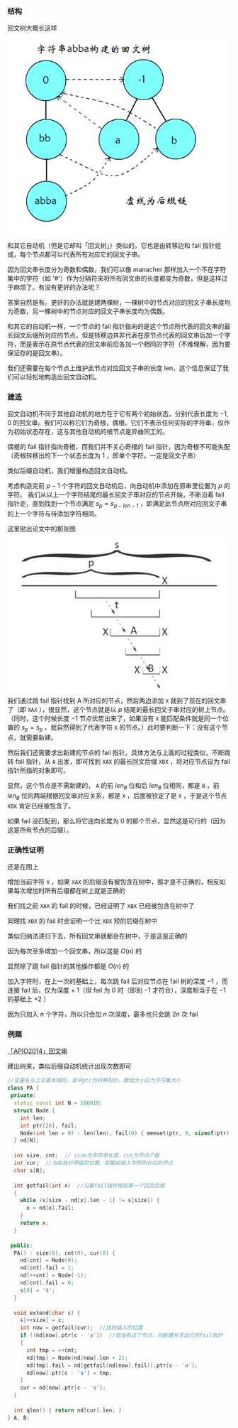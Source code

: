 ### 结构

回文树大概长这样

![](./images/pam1.png)

和其它自动机（但是它却叫「回文树」）类似的，它也是由转移边和 fail 指针组成，每个节点都可以代表所有对应它的回文子串。

因为回文串长度分为奇数和偶数，我们可以像 manacher 那样加入一个不在字符集中的字符（如 '#'）作为分隔符来将所有回文串的长度都变为奇数，但是这样过于麻烦了。有没有更好的办法呢？

答案自然是有。更好的办法就是建两棵树，一棵树中的节点对应的回文子串长度均为奇数，另一棵树中的节点对应的回文子串长度均为偶数。

和其它的自动机一样，一个节点的 fail 指针指向的是这个节点所代表的回文串的最长回文后缀所对应的节点，但是转移边并非代表在原节点代表的回文串后加一个字符，而是表示在原节点代表的回文串前后各加一个相同的字符（不难理解，因为要保证存的是回文串）。

我们还需要在每个节点上维护此节点对应回文子串的长度 len，这个信息保证了我们可以轻松地构造出回文自动机。

### 建造

回文自动机不同于其他自动机的地方在于它有两个初始状态，分别代表长度为 $-1,0$ 的回文串。我们可以称它们为奇根，偶根。它们不表示任何实际的字符串，仅作为初始状态存在，这与其他自动机的根节点是异曲同工的。

偶根的 fail 指针指向奇根，而我们并不关心奇根的 fail 指针，因为奇根不可能失配（奇根转移出的下一个状态长度为 $1$ ，即单个字符。一定是回文子串）

类似后缀自动机，我们增量构造回文自动机。

考虑构造完前 $p-1$ 个字符的回文自动机后，向自动机中添加在原串里位置为 $p$ 的字符。
我们从以上一个字符结尾的最长回文子串对应的节点开始，不断沿着 fail 指针走，直到找到一个节点满足 $s_{p}=s_{p-len-1}$ ，即满足此节点所对应回文子串的上一个字符与待添加字符相同。

这里贴出论文中的那张图

![](./images/pam2.png)

我们通过跳 fail 指针找到 A 所对应的节点，然后两边添加 `X` 就到了现在的回文串了（即 `XAX` ），很显然，这个节点就是以 $p$ 结尾的最长回文子串对应的树上节点。（同时，这个时候长度 $-1$ 节点优势出来了，如果没有 `X` 能匹配条件就是同一个位置的 $s_p=s_p$ ，就自然得到了代表字符 `X` 的节点。）此时要判断一下：没有这个节点，就需要新建。

然后我们还需要求出新建的节点的 fail 指针。具体方法与上面的过程类似，不断跳转 fail 指针，从 `A` 出发，即可找到 `XAX` 的最长回文后缀 `XBX` ，将对应节点设为 fail 指针所指的对象即可。

显然，这个节点是不需新建的， `A` 的前 $len_B$ 位和后 $len_B$ 位相同，都是 `B` ，前 $len_B$ 位的两端根据回文串对应关系，都是 `X` ，后面被钦定了是 `X` ，于是这个节点 `XBX` 肯定已经被包含了。

如果 fail 没匹配到，那么将它连向长度为 $0$ 的那个节点，显然这是可行的（因为这是所有节点的后缀）。

### 正确性证明

还是在图上

增加当前字符 `X` ，如果 `XAX` 的后缀没有被包含在树中，那才是不正确的，相反如果每次增加时所有后缀都在树上就是正确的

我们找之前 `XAX` 的 fail 的时候，已经证明了 `XBX` 已经被包含在树中了

同理找 `XBX` 的 fail 时会证明一个比 `XBX` 短的后缀在树中

类似归纳法递归下去，所有回文串就都会在树中，于是这是正确的

因为每次至多增加一个回文串，所以这是 $O(n)$ 的

显然除了跳 fail 指针的其他操作都是 $O(n)$ 的

加入字符时，在上一次的基础上，每次跳 fail 后对应节点在 fail 树的深度 $-1$ ，而连接 fail 后，仅为深度 + 1（但 fail 为 $0$ 时（即到 $-1$ 才符合），深度相当于在 $-1$ 的基础上 $+2$ ）

因为只加入 $n$ 个字符，所以只会加 $n$ 次深度，最多也只会跳 $2n$ 次 fail

### 例题

[「APIO2014」回文串](https://www.luogu.org/problem/P3649)

建出树来，类似后缀自动机统计出现次数即可

```cpp
//变量名与上文基本相同，其中ptr为转移指针，数组大小应为字符集大小
class PA {
 private:
  static const int N = 100010;
  struct Node {
    int len;
    int ptr[26], fail;
    Node(int len = 0) : len(len), fail(0) { memset(ptr, 0, sizeof(ptr)); }
  } nd[N];

  int size, cnt;  // size为字符串长度，cnt为节点个数
  int cur;  //当前指针停留的位置，即最后插入字符所对应的节点
  char s[N];

  int getfail(int x)  //沿着fail指针找到第一个回文后缀
  {
    while (s[size - nd[x].len - 1] != s[size]) {
      x = nd[x].fail;
    }
    return x;
  }

 public:
  PA() : size(0), cnt(0), cur(0) {
    nd[cnt] = Node(0);
    nd[cnt].fail = 1;
    nd[++cnt] = Node(-1);
    nd[cnt].fail = 0;
    s[0] = '$';
  }

  void extend(char c) {
    s[++size] = c;
    int now = getfail(cur);  //找到插入的位置
    if (!nd[now].ptr[c - 'a'])  //若没有这个节点，则新建并求出它的fail指针
    {
      int tmp = ++cnt;
      nd[tmp] = Node(nd[now].len + 2);
      nd[tmp].fail = nd[getfail(nd[now].fail)].ptr[c - 'a'];
      nd[now].ptr[c - 'a'] = tmp;
    }
    cur = nd[now].ptr[c - 'a'];
  }

  int qlen() { return nd[cur].len; }
} A, B;
```

